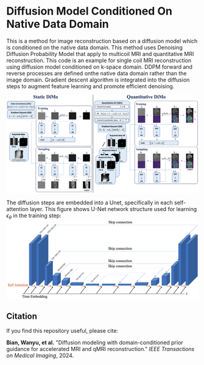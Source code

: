 # Diffusion Model Conditioned On Native Data Domain
This is a method for image reconstruction based on a diffusion model which is conditioned on the native data domain. This method uses Denoising Diffusion Probability Model that apply to multicoil MRI and quantitative MRI reconstruction. This code is an example for single coil MRI reconstruction using diffusion model conditioned on k-space domain. 
DDPM forward and reverse processes are defined onthe native data domain rather than the image domain. 
Gradient descent algorithm is integrated into the diffusion steps to augment feature learning and promote efficient denoising.


![Project Screenshot](./framework.png)

The diffusion steps are embedded into a Unet, specifically in each self-attention layer. This figure shows U-Net network structure used for learning  $\epsilon_{\theta}$ in the training step:
![Project Screenshot](./Unet.png)


## Citation

If you find this repository useful, please cite:

**Bian, Wanyu, et al.** "Diffusion modeling with domain-conditioned prior guidance for accelerated MRI and qMRI reconstruction." *IEEE Transactions on Medical Imaging*, 2024.

